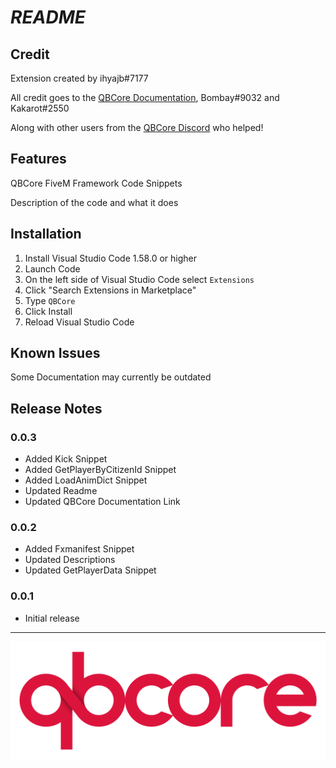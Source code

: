 # ***README***
## **Credit**

Extension created by ihyajb#7177

All credit goes to the [QBCore Documentation](https://www.qbcore.org/#/./about?id=official-qbcore-framework-documentatione), Bombay#9032 and Kakarot#2550

Along with other users from the [QBCore Discord](https://discord.gg/qbcore) who helped!

## Features

QBCore FiveM Framework Code Snippets

Description of the code and what it does

## Installation

1. Install Visual Studio Code 1.58.0 or higher
2. Launch Code
3. On the left side of Visual Studio Code select `Extensions`
4. Click "Search Extensions in Marketplace"
5. Type `QBCore`
6. Click Install
7. Reload Visual Studio Code

## Known Issues

Some Documentation may currently be outdated

## Release Notes

### 0.0.3

- Added Kick Snippet
- Added GetPlayerByCitizenId Snippet
- Added LoadAnimDict Snippet
- Updated Readme
- Updated QBCore Documentation Link

### 0.0.2

- Added Fxmanifest Snippet
- Updated Descriptions
- Updated GetPlayerData Snippet

### 0.0.1

- Initial release


---------
![alt text](images/banner.png)